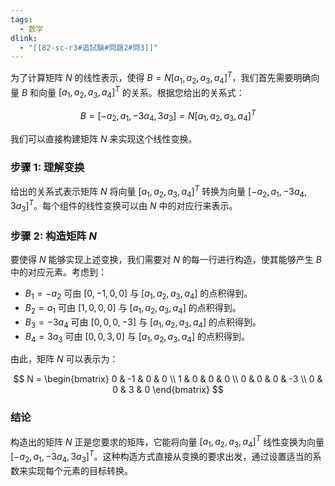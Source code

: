 ```yaml
---
tags:
  - 数学
dlink:
  - "[[82-sc-r3#追試験#問題2#問3]]"
---
```

为了计算矩阵 $N$ 的线性表示，使得 $B = N[a_1, a_2, a_3, a_4]^T$，我们首先需要明确向量 $B$ 和向量 $[a_1, a_2, a_3, a_4]^T$ 的关系。根据您给出的关系式：

$$
B = [-a_2, a_1, -3a_4, 3a_3] = N[a_1, a_2, a_3, a_4]^T
$$

我们可以直接构建矩阵 $N$ 来实现这个线性变换。

### 步骤 1: 理解变换
给出的关系式表示矩阵 $N$ 将向量 $[a_1, a_2, a_3, a_4]^T$ 转换为向量 $[-a_2, a_1, -3a_4, 3a_3]^T$。每个组件的线性变换可以由 $N$ 中的对应行来表示。

### 步骤 2: 构造矩阵 $N$
要使得 $N$ 能够实现上述变换，我们需要对 $N$ 的每一行进行构造，使其能够产生 $B$ 中的对应元素。考虑到：

- $B_1 = -a_2$ 可由 $[0, -1, 0, 0]$ 与 $[a_1, a_2, a_3, a_4]$ 的点积得到。
- $B_2 = a_1$ 可由 $[1, 0, 0, 0]$ 与 $[a_1, a_2, a_3, a_4]$ 的点积得到。
- $B_3 = -3a_4$ 可由 $[0, 0, 0, -3]$ 与 $[a_1, a_2, a_3, a_4]$ 的点积得到。
- $B_4 = 3a_3$ 可由 $[0, 0, 3, 0]$ 与 $[a_1, a_2, a_3, a_4]$ 的点积得到。

由此，矩阵 $N$ 可以表示为：

$$
N = \begin{bmatrix}
0 & -1 & 0 & 0 \\
1 & 0 & 0 & 0 \\
0 & 0 & 0 & -3 \\
0 & 0 & 3 & 0
\end{bmatrix}
$$

### 结论
构造出的矩阵 $N$ 正是您要求的矩阵，它能将向量 $[a_1, a_2, a_3, a_4]^T$ 线性变换为向量 $[-a_2, a_1, -3a_4, 3a_3]^T$。这种构造方式直接从变换的要求出发，通过设置适当的系数来实现每个元素的目标转换。
